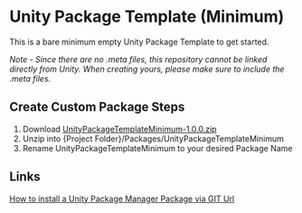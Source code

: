 # Unity Package Template (Minimum)

This is a bare minimum empty Unity Package Template to get started.

_Note - Since there are no .meta files, this repository cannot be linked directly from Unity. When creating yours, please make sure to include the .meta files._

## Create Custom Package Steps

1. Download [UnityPackageTemplateMinimum-1.0.0.zip](https://github.com/ETdoFresh/UnityPackageTemplateMinimum/archive/refs/tags/1.0.0.zip)
2. Unzip into {Project Folder}/Packages/UnityPackageTemplateMinimum
3. Rename UnityPackageTemplateMinimum to your desired Package Name

## Links

[How to install a Unity Package Manager Package via GIT Url](https://docs.unity3d.com/Manual/upm-ui-giturl.html)  
